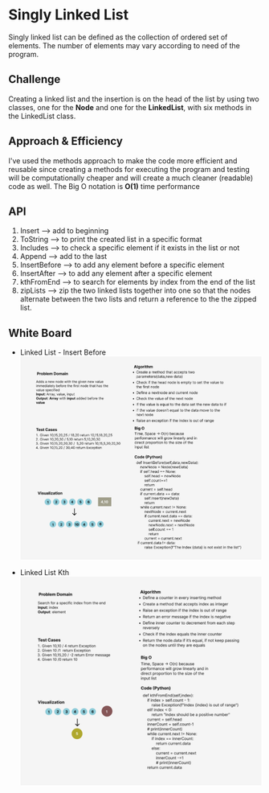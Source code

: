 # Singly Linked List
Singly linked list can be defined as the collection of ordered set of elements. The number of elements may vary according to need of the program.


## Challenge
Creating a linked list and the insertion is on the head of the list by using two classes, one for the **Node** and one for the **LinkedList**,
with six methods in the LinkedList class.


## Approach & Efficiency
<!-- What approach did you take? Why? What is the Big O space/time for this approach? -->
I've used the methods approach to make the code more efficient and reusable since creating a methods for executing the program and testing
will be computationally cheaper and will create a much cleaner (readable) code as well.
The Big O notation is **O(1)** time performance

## API
1. Insert --> add to beginning
2. ToString --> to print the created list in a specific format
3. Includes --> to check a specific element if it exists in the list or not
4. Append --> add to the last
5. InsertBefore --> to add any element before a specific element
6. InsertAfter --> to add any element after a specific element
7. kthFromEnd --> to search for elements by index from the end of the list
8. zipLists --> zip the two linked lists together into one so that the nodes alternate between the two lists and return a reference to the the zipped list.


## White Board
- Linked List - Insert Before
![Whiteboard for insert before](insert-before.png)


- Linked List Kth
![My Whiteboard](linked-list-kth.png)